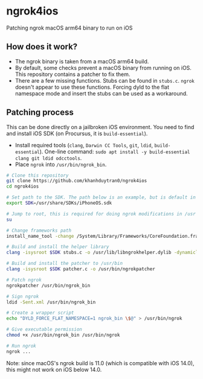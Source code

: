 # ngrok4ios
Patching ngrok macOS arm64 binary to run on iOS

## How does it work?
- The ngrok binary is taken from a macOS arm64 build.
- By default, some checks prevent a macOS binary from running on iOS. This repository contains a patcher to fix them.
- There are a few missing functions. Stubs can be found in `stubs.c`. `ngrok` doesn't appear to use these functions. Forcing dyld to the flat namespace mode and insert the stubs can be used as a workaround.

## Patching process
This can be done directly on a jailbroken iOS environment. You need to find and install iOS SDK (on Procursus, it is `build-essential`).

- Install required tools (`clang`, `Darwin CC Tools`, `git`, `ldid`, `build-essential`). One-line command: `sudo apt install -y build-essential clang git ldid odcctools`.
- Place `ngrok` into `/usr/bin/ngrok_bin`.
 
```bash
# Clone this repository
git clone https://github.com/khanhduytran0/ngrok4ios
cd ngrok4ios

# Set path to the SDK. The path below is an example, but is default in Procursus's build-essential
export SDK=/usr/share/SDKs/iPhoneOS.sdk

# Jump to root, this is required for doing ngrok modifications in /usr
su

# Change frameworks path
install_name_tool -change /System/Library/Frameworks/CoreFoundation.framework/Versions/A/CoreFoundation /System/Library/Frameworks/CoreFoundation.framework/CoreFoundation -change /System/Library/Frameworks/Security.framework/Versions/A/Security /usr/lib/libngrokhelper.dylib /usr/bin/ngrok_bin

# Build and install the helper library
clang -isysroot $SDK stubs.c -o /usr/lib/libngrokhelper.dylib -dynamiclib -framework Security

# Build and install the patcher to /usr/bin
clang -isysroot $SDK patcher.c -o /usr/bin/ngrokpatcher

# Patch ngrok
ngrokpatcher /usr/bin/ngrok_bin

# Sign ngrok
ldid -Sent.xml /usr/bin/ngrok_bin

# Create a wrapper script
echo "DYLD_FORCE_FLAT_NAMESPACE=1 ngrok_bin \$@" > /usr/bin/ngrok

# Give executable permission
chmod +x /usr/bin/ngrok_bin /usr/bin/ngrok

# Run ngrok
ngrok ...
```

Note: since macOS's ngrok build is 11.0 (which is compatible with iOS 14.0), this might not work on iOS below 14.0.

